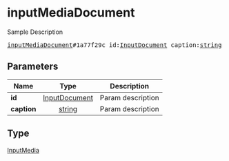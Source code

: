 # inputMediaDocument

Sample Description

<pre>
<a href="../constructor/inputMediaDocument.md">inputMediaDocument</a>#1a77f29c id:<a href="../type/InputDocument.md">InputDocument</a> caption:<a href="../type/string.md">string</a> = <a href="../type/InputMedia.md">InputMedia</a>;</pre>
## Parameters

| Name | Type | Description |
|------|:----:|-------------|
| **id** | <a href="../type/InputDocument.md">InputDocument</a> | Param description |
| **caption** | <a href="../type/string.md">string</a> | Param description |

## Type

<a href="../type/InputMedia.md">InputMedia</a>
